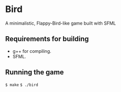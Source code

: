 # Bird
A minimalistic, Flappy-Bird-like game built with SFML

## Requirements for building
* g++ for compiling.
* SFML.

## Running the game
`$ make`
`$ ./bird`
